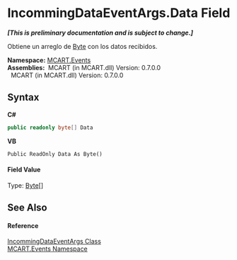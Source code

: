# IncommingDataEventArgs.Data Field
 _**\[This is preliminary documentation and is subject to change.\]**_

Obtiene un arreglo de <a href="http://msdn2.microsoft.com/es-es/library/yyb1w04y" target="_blank">Byte</a> con los datos recibidos.

**Namespace:**&nbsp;<a href="e063e014-3886-09dc-6bff-1da9132b73cc">MCART.Events</a><br />**Assemblies:**&nbsp;&nbsp;MCART (in MCART.dll) Version: 0.7.0.0<br />&nbsp;&nbsp;MCART (in MCART.dll) Version: 0.7.0.0<br />

## Syntax

**C#**<br />
``` C#
public readonly byte[] Data
```

**VB**<br />
``` VB
Public ReadOnly Data As Byte()
```


#### Field Value
Type: <a href="http://msdn2.microsoft.com/es-es/library/yyb1w04y" target="_blank">Byte</a>[]

## See Also


#### Reference
<a href="ef8ef71b-7b23-1c63-c7f5-d258bff19fda">IncommingDataEventArgs Class</a><br /><a href="e063e014-3886-09dc-6bff-1da9132b73cc">MCART.Events Namespace</a><br />